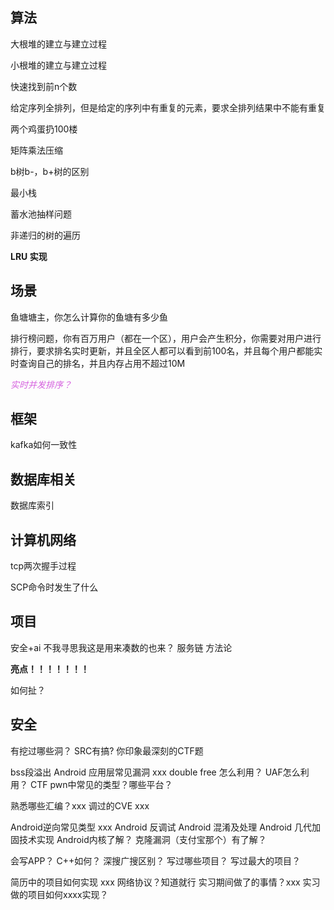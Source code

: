 ## 算法

大根堆的建立与建立过程

小根堆的建立与建立过程

快速找到前n个数

给定序列全排列，但是给定的序列中有重复的元素，要求全排列结果中不能有重复

两个鸡蛋扔100楼

矩阵乘法压缩

b树b-，b+树的区别

最小栈

蓄水池抽样问题

非递归的树的遍历

**LRU 实现**

## 场景

鱼塘塘主，你怎么计算你的鱼塘有多少鱼

排行榜问题，你有百万用户（都在一个区），用户会产生积分，你需要对用户进行排行，要求排名实时更新，并且全区人都可以看到前100名，并且每个用户都能实时查询自己的排名，并且内存占用不超过10M

<font color=d55fde>*实时并发排序？*</font>

## 框架

kafka如何一致性

## 数据库相关

数据库索引

## 计算机网络

tcp两次握手过程

SCP命令时发生了什么


## 项目

安全+ai  不我寻思我这是用来凑数的也来？
服务链
方法论

**亮点！！！！！！！**

如何扯？


## 安全


有挖过哪些洞？
SRC有搞?
你印象最深刻的CTF题

bss段溢出
Android 应用层常见漏洞 xxx
double free 怎么利用？
UAF怎么利用？
CTF pwn中常见的类型？哪些平台？

熟悉哪些汇编？xxx
调过的CVE xxx

Android逆向常见类型 xxx
Android 反调试
Android 混淆及处理
Android 几代加固技术实现
Android内核了解？
克隆漏洞（支付宝那个）有了解？

会写APP？
C++如何？
深搜广搜区别？
写过哪些项目？
写过最大的项目？

简历中的项目如何实现 xxx
网络协议？知道就行
实习期间做了的事情？xxx
实习做的项目如何xxxx实现？